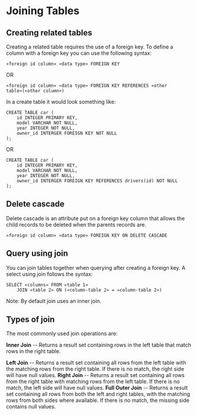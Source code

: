 # Joining Tables

## Creating related tables
Creating a related table requires the use of a foreign key.
To define a column with a foreign key you can use the following syntax:

```
«foreign id column» «data type» FOREIGN KEY
```

OR

```
«foreign id column» «data type» FOREIGN KEY REFERENCES «other table»(«other column»)
```

In a create table it would look something like:
```
CREATE TABLE car (
    id INTEGER PRIMARY KEY,
    model VARCHAR NOT NULL,
    year INTEGER NOT NULL,
    owner_id INTERGER FOREIGN KEY NOT NULL
);
```

OR

```
CREATE TABLE car (
    id INTEGER PRIMARY KEY,
    model VARCHAR NOT NULL,
    year INTEGER NOT NULL,
    owner_id INTERGER FOREIGN KEY REFERENCES drivers(id) NOT NULL
);
```


## Delete cascade
Delete cascade is an attribute put on a foreign key column that allows the child records to be deleted when the parents records are. 
```
«foreign id column» «data type» FOREIGN KEY ON DELETE CASCADE
```

## Query using join
You can join tables together when querying after creating a foreign key. A select using join follows the syntax:
```
SELECT «columns» FROM «table 1»
    JOIN «table 2» ON («column-table 2» = «column-table 2»)
```
Note: By default join uses an inner join.

## Types of join
The most commonly used join operations are:

**Inner Join** -- Returns a result set containing rows in the left table that match rows in the right table.

**Left Join** -- Returns a result set containing all rows from the left table with the matching rows from the right table. If there is no match, the right side will have null values.
**Right Join** -- Returns a result set containing all rows from the right table with matching rows from the left table. If there is no match, the left side will have null values.
**Full Outer Join** -- Returns a result set containing all rows from both the left and right tables, with the matching rows from both sides where available. If there is no match, the missing side contains null values.
